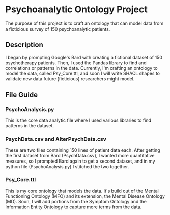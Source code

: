 # Psychoanalytic Ontology Project

The purpose of this project is to craft an ontology that can model data from a ficticious survey of 150 psychoanalytic patients.

## Description

I began by prompting Google's Bard with creating a fictional dataset of 150 psychotherapy patients. Then, I used the Pandas library to find and correlations or patterns in the data. Currently, I'm crafting an ontology to model the data, called Psy_Core.ttl, and soon I will write SHACL shapes to validate new data future (ficticious) researchers might model.

## File Guide

### PsychoAnalysis.py

This is the core data analytic file where I used various libraries to find patterns in the dataset.

### PsychData.csv and AlterPsychData.csv

These are two files containing 150 lines of patient data each. After getting the first dataset from Bard (PsychData.csv), I wanted more quantitative measures, so I prompted Bard again to get a second dataset, and in my python file (PsychoAnalysis.py) I stitched the two together.

### Psy_Core.ttl

This is my core ontology that models the data. It's build out of the Mental Functioning Ontology (MFO) and its extension, the Mental Disease Ontology (MD). Soon, I will add portions from the Symptom Ontology and the Information Entity Ontology to capture more terms from the data.
